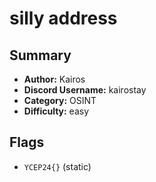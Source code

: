 # silly address

## Summary
- **Author:** Kairos
- **Discord Username:** kairostay 
- **Category:** OSINT
- **Difficulty:** easy

## Flags
- `YCEP24{}` (static)